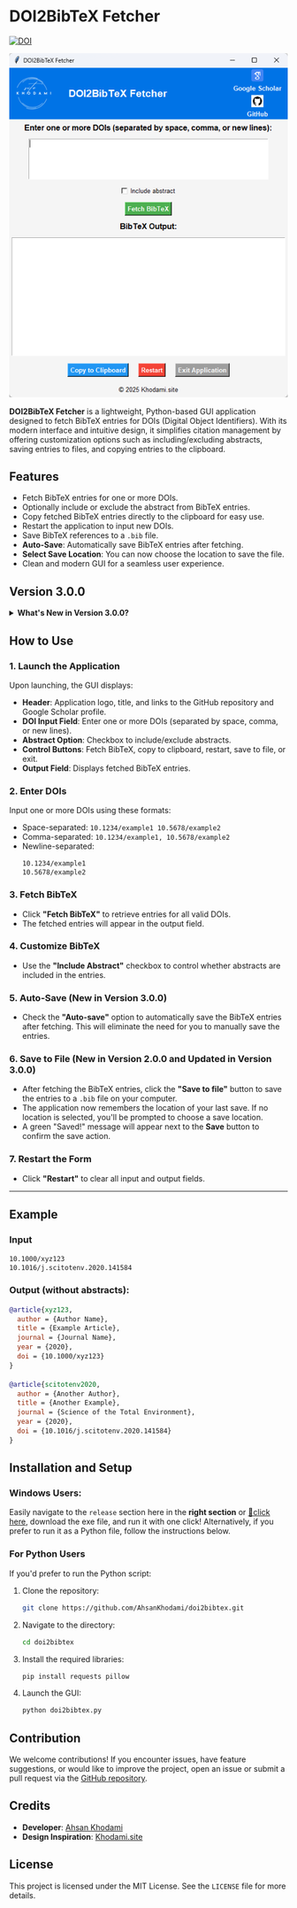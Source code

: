 
# DOI2BibTeX Fetcher

[![DOI](https://zenodo.org/badge/912144751.svg)](https://doi.org/10.5281/zenodo.14599850)

<div align="center">
     <img src="https://raw.githubusercontent.com/AhsanKhodami/doi2bibtex/refs/heads/main/mainapplication.png" alt="DOI2BibTeX Fetcher">
</div>

**DOI2BibTeX Fetcher** is a lightweight, Python-based GUI application designed to fetch BibTeX entries for DOIs (Digital Object Identifiers). With its modern interface and intuitive design, it simplifies citation management by offering customization options such as including/excluding abstracts, saving entries to files, and copying entries to the clipboard.



## **Features**

- Fetch BibTeX entries for one or more DOIs.
- Optionally include or exclude the abstract from BibTeX entries.
- Copy fetched BibTeX entries directly to the clipboard for easy use.
- Restart the application to input new DOIs.
- Save BibTeX references to a `.bib` file.
- **Auto-Save**: Automatically save BibTeX entries after fetching.
- **Select Save Location**: You can now choose the location to save the file.
- Clean and modern GUI for a seamless user experience.



## **Version 3.0.0**

<details>
  <summary><strong>What's New in Version 3.0.0?</strong></summary>


### New Features:
- **Auto-Save**: A new feature that automatically saves the fetched BibTeX entries after every fetch, making the process faster and more efficient.
- **Select Save Location**: Users can now choose where to save the `.bib` file. Once selected, the location will be remembered for future saves.
- **Improved Layout**: The checkboxes for "Include Abstract" and "Auto-Save" have been aligned horizontally, offering a more compact and neat layout.

  <div align="center">
    <img src="./v3-changes.png" alt="Version 3.0.0 Changes">
  </div>
  </details>



## **How to Use**

### 1. **Launch the Application**
Upon launching, the GUI displays:
- **Header**: Application logo, title, and links to the GitHub repository and Google Scholar profile.
- **DOI Input Field**: Enter one or more DOIs (separated by space, comma, or new lines).
- **Abstract Option**: Checkbox to include/exclude abstracts.
- **Control Buttons**: Fetch BibTeX, copy to clipboard, restart, save to file, or exit.
- **Output Field**: Displays fetched BibTeX entries.

### 2. **Enter DOIs**
Input one or more DOIs using these formats:
- Space-separated: `10.1234/example1 10.5678/example2`
- Comma-separated: `10.1234/example1, 10.5678/example2`
- Newline-separated:
  ```
  10.1234/example1
  10.5678/example2
  ```

### 3. **Fetch BibTeX**
- Click **"Fetch BibTeX"** to retrieve entries for all valid DOIs.
- The fetched entries will appear in the output field.

### 4. **Customize BibTeX**
- Use the **"Include Abstract"** checkbox to control whether abstracts are included in the entries.

### 5. **Auto-Save (New in Version 3.0.0)**
- Check the **"Auto-save"** option to automatically save the BibTeX entries after fetching. This will eliminate the need for you to manually save the entries.

### 6. **Save to File (New in Version 2.0.0 and Updated in Version 3.0.0)**
- After fetching the BibTeX entries, click the **"Save to file"** button to save the entries to a `.bib` file on your computer.
- The application now remembers the location of your last save. If no location is selected, you'll be prompted to choose a save location.
- A green "Saved!" message will appear next to the **Save** button to confirm the save action.

### 7. **Restart the Form**
- Click **"Restart"** to clear all input and output fields.

---

## **Example**

### Input
```
10.1000/xyz123
10.1016/j.scitotenv.2020.141584
```

### Output (without abstracts):
```bibtex
@article{xyz123,
  author = {Author Name},
  title = {Example Article},
  journal = {Journal Name},
  year = {2020},
  doi = {10.1000/xyz123}
}

@article{scitotenv2020,
  author = {Another Author},
  title = {Another Example},
  journal = {Science of the Total Environment},
  year = {2020},
  doi = {10.1016/j.scitotenv.2020.141584}
}
```


## **Installation and Setup**

### Windows Users:
Easily navigate to the `release` section here in the **right section** or [🔗click here](https://github.com/AhsanKhodami/doi2bibtex/releases/), download the exe file, and run it with one click! Alternatively, if you prefer to run it as a Python file, follow the instructions below.

### **For Python Users**
If you'd prefer to run the Python script:
1. Clone the repository:
    ```bash
    git clone https://github.com/AhsanKhodami/doi2bibtex.git
    ```
2. Navigate to the directory:
    ```bash
    cd doi2bibtex
    ```
3. Install the required libraries:
    ```bash
    pip install requests pillow
    ```
4. Launch the GUI:
    ```bash
    python doi2bibtex.py
    ```

## **Contribution**

We welcome contributions! If you encounter issues, have feature suggestions, or would like to improve the project, open an issue or submit a pull request via the [GitHub repository](https://github.com/AhsanKhodami/doi2bibtex).


## **Credits**

- **Developer**: [Ahsan Khodami](https://khodami.site)
- **Design Inspiration**: [Khodami.site](https://khodami.site)

## **License**

This project is licensed under the MIT License. See the `LICENSE` file for more details.
